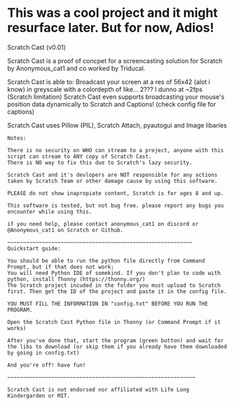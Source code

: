 # This was a cool project and it might resurface later. But for now, Adios! 

Scratch Cast (v0.01)

Scratch Cast is a proof of concpet for a screencasting solution for Scratch by Anonymous_cat1 and co worked by Triducal.

Scratch Cast is able to: Broadcast your screen at a res of 56x42 (alot i know) in greyscale with a colordepth of like... 2??? I dunno at ~2fps (Scratch limitation)
Scratch Cast even supports broadcasting your mouse's position data dynamically to Scratch and Captions! (check config file for captions) 

Scratch Cast uses Pillow (PIL), Scratch Attach, pyautogui and Image libaries
~~~~~~~~~~~~~~~~~~~~~~~~~~~~~~~~~~~~~~~~~~~~~~~~~~~~~~~~~~~~~~~~~~~~~~~~~~~~~~~~~~~~~~~~~
Notes:

There is no security on WHO can stream to a project, anyone with this script can stream to ANY copy of Scratch Cast. 
There is NO way to fix this due to Scratch's lazy security.

Scratch Cast and it's devlopers are NOT responsible for any actions taken by Scratch Team or other damage cause by using this software.

PLEASE do not show inapropiate content, Scratch is for ages 8 and up.

This software is tested, but not bug free. please report any bugs you encounter while using this.

if you need help, please contact anonymous_cat1 on discord or @Anonymous_cat1 on Scratch or Github.

~~~~~~~~~~~~~~~~~~~~~~~~~~~~~~~~~~~~~~~~~~~~~~~~~~~~~~~~~~~
Quickstart guide:

You should be able to run the python file directly from Command Prompt, but if that does not work;
You will need Python IDE of somekind. If you don't plan to code with python, install Thonny (https://thonny.org/)
The Scratch project incuded in the folder you must upload to Scratch first. Then get the ID of the project and paste it in the config file. 

YOU MUST FILL THE INFORMATION IN "config.txt" BEFORE YOU RUN THE PROGRAM.

Open the Scratch Cast Python file in Thonny (or Command Prompt if it works)

After you've done that, start the program (green button) and wait for the libs to download (or skip them if you already have them downloaded by going in config.txt)

And you're off! have fun!

~~~~~~~~~~~~~~~~~~~~~~~~~~~~~~~~~~~~~~~~~~~~~~~~~~~~~~~~~~~~

Scratch Cast is not endorsed nor affiliated with Life Long Kindergarden or MIT.
